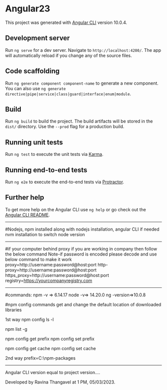 # Angular23

This project was generated with [Angular CLI](https://github.com/angular/angular-cli) version 10.0.4.

## Development server

Run `ng serve` for a dev server. Navigate to `http://localhost:4200/`. The app will automatically reload if you change any of the source files.

## Code scaffolding

Run `ng generate component component-name` to generate a new component. You can also use `ng generate directive|pipe|service|class|guard|interface|enum|module`.

## Build

Run `ng build` to build the project. The build artifacts will be stored in the `dist/` directory. Use the `--prod` flag for a production build.

## Running unit tests

Run `ng test` to execute the unit tests via [Karma](https://karma-runner.github.io).

## Running end-to-end tests

Run `ng e2e` to execute the end-to-end tests via [Protractor](http://www.protractortest.org/).

## Further help

To get more help on the Angular CLI use `ng help` or go check out the [Angular CLI README](https://github.com/angular/angular-cli/blob/master/README.md).
___________________________________________________________________________________________________

#Nodejs, npm installed along with nodejs installation, angular CLI
if needed nvm installation to switch node version
____________________________

#if your computer behind proxy if you are working in company then follow the below command
Note-if password is encoded please decode and use below command to make it work
proxy=http://username:password@host:port
http-proxy=http://username:password@host:port
https_proxy=http://username:password@host:port
registry=https://yourcompanyregistry.com
____________________________
#commands:
npm -v => 6.14.17
node -v=> 14.20.0
ng -version=>10.0.8

#npm config commands
get and change the default location of downloaded libraries

1st way
npm config ls -l

npm list -g

npm config get prefix
npm config set prefix

npm config get cache
npm config set cache

2nd way
prefix=C:\\npm-packages
_______________________________________________________________
Angular CLI version equal to project version....

Developed by Ravina Thangavel at 1 PM, 05/03/2023.

